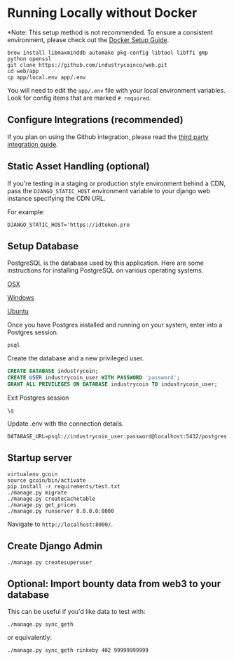 # Running Locally without Docker

*Note: This setup method is not recommended. To ensure a consistent environment, please check out the [Docker Setup Guide](https://docs.idtoken.pro/mk_setup/).

```shell
brew install libmaxminddb automake pkg-config libtool libffi gmp python openssl
git clone https://github.com/industrycoinco/web.git
cd web/app
cp app/local.env app/.env
```

You will need to edit the `app/.env` file with your local environment variables. Look for config items that are marked `# required`.

## Configure Integrations (recommended)

If you plan on using the Github integration, please read the [third party integration guide](https://docs.idtoken.pro/mk_third_party_integrations/).

## Static Asset Handling (optional)

If you're testing in a staging or production style environment behind a CDN, pass the `DJANGO_STATIC_HOST` environment variable to your django web instance specifying the CDN URL.

For example:

`DJANGO_STATIC_HOST='https://idtoken.pro`

## Setup Database

PostgreSQL is the database used by this application. Here are some instructions for installing PostgreSQL on various operating systems.

[OSX](https://www.moncefbelyamani.com/how-to-install-postgresql-on-a-mac-with-homebrew-and-lunchy/)

[Windows](http://www.postgresqltutorial.com/install-postgresql/)

[Ubuntu](https://www.digitalocean.com/community/tutorials/how-to-install-and-use-postgresql-on-ubuntu-16-04)

Once you have Postgres installed and running on your system, enter into a Postgres session.

```shell
psql
```

Create the database and a new privileged user.

```sql
CREATE DATABASE industrycoin;
CREATE USER industrycoin_user WITH PASSWORD 'password';
GRANT ALL PRIVILEGES ON DATABASE industrycoin TO industrycoin_user;
```

Exit Postgres session

```shell
\q
```

Update .env with the connection details.

```shell
DATABASE_URL=psql://industrycoin_user:password@localhost:5432/postgres
```

## Startup server

```shell
virtualenv gcoin
source gcoin/bin/activate
pip install -r requirements/test.txt
./manage.py migrate
./manage.py createcachetable
./manage.py get_prices
./manage.py runserver 0.0.0.0:8000
```

Navigate to `http://localhost:8000/`.

## Create Django Admin

```shell
./manage.py createsuperuser
```

## Optional: Import bounty data from web3 to your database

This can be useful if you'd like data to test with:

```shell
./manage.py sync_geth
```

or equivalently:

```shell
./manage.py sync_geth rinkeby 402 99999999999
```
